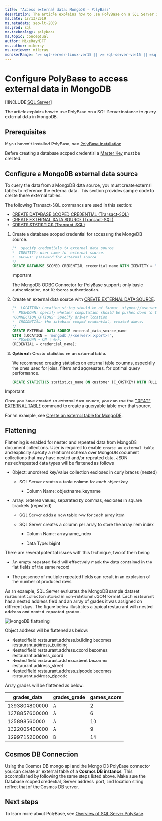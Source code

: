 ```yaml
---
title: "Access external data: MongoDB - PolyBase"
description: The article explains how to use PolyBase on a SQL Server instance to query external data in MongoDB. Create external tables to reference the external data.
ms.date: 12/13/2019
ms.metadata: seo-lt-2019
ms.prod: sql
ms.technology: polybase
ms.topic: conceptual
author: MikeRayMSFT
ms.author: mikeray
ms.reviewer: mikeray
monikerRange: ">= sql-server-linux-ver15 || >= sql-server-ver15 || =sqlallproducts-allversions"
---
```

# Configure PolyBase to access external data in MongoDB

 [!INCLUDE [SQL Server](../../includes/applies-to-version/sqlserver.md)]

The article explains how to use PolyBase on a SQL Server instance to query external data in MongoDB.

## Prerequisites

If you haven't installed PolyBase, see [PolyBase installation](polybase-installation.md).

Before creating a database scoped credential a [Master Key](../../t-sql/statements/create-master-key-transact-sql.md) must be created. 
    

## Configure a MongoDB external data source

To query the data from a MongoDB data source, you must create external tables to reference the external data. This section provides sample code to create these external tables.

The following Transact-SQL commands are used in this section:

- [CREATE DATABASE SCOPED CREDENTIAL (Transact-SQL)](../../t-sql/statements/create-database-scoped-credential-transact-sql.md)
- [CREATE EXTERNAL DATA SOURCE (Transact-SQL)](../../t-sql/statements/create-external-data-source-transact-sql.md) 
- [CREATE STATISTICS (Transact-SQL)](../../t-sql/statements/create-statistics-transact-sql.md)

1. Create a database scoped credential for accessing the MongoDB source.

    ```sql
    /*  specify credentials to external data source
    *  IDENTITY: user name for external source. 
    *  SECRET: password for external source.
    */
    CREATE DATABASE SCOPED CREDENTIAL credential_name WITH IDENTITY = 'username', Secret = 'password';
    ```
    
   > [!IMPORTANT] 
   > The MongoDB ODBC Connector for PolyBase supports only basic authentication, not Kerberos authentication.    
    
1. Create an external data source with [CREATE EXTERNAL DATA SOURCE](../../t-sql/statements/create-external-data-source-transact-sql.md).

    ```sql
    /*  LOCATION: Location string should be of format '<type>://<server>[:<port>]'.
    *  PUSHDOWN: specify whether computation should be pushed down to the source. ON by default.
    *CONNECTION_OPTIONS: Specify driver location
    *  CREDENTIAL: the database scoped credential, created above.
    */
    CREATE EXTERNAL DATA SOURCE external_data_source_name
    WITH (LOCATION = 'mongodb://<server>[:<port>]',
    -- PUSHDOWN = ON | OFF,
    CREDENTIAL = credential_name);
    ```

1. **Optional:** Create statistics on an external table.

    We recommend creating statistics on external table columns, especially the ones used for joins, filters and aggregates, for optimal query performance.

    ```sql
    CREATE STATISTICS statistics_name ON customer (C_CUSTKEY) WITH FULLSCAN; 
    ```

>[!IMPORTANT] 
>Once you have created an external data source, you can use the [CREATE EXTERNAL TABLE](../../t-sql/statements/create-external-table-transact-sql.md) command to create a queryable table over that source.
>
>For an example, see [Create an external table for MongoDB](../../t-sql/statements/create-external-table-transact-sql.md#k-create-an-external-table-for-mongodb).

## Flattening
Flattening  is enabled for nested and repeated data from MongoDB document collections. User is required to enable `create an external table` and explicitly specify a relational schema over MongoDB document collections that may have nested and/or repeated data. 
JSON nested/repeated data types will be flattened as follows

* Object: unordered key/value collection enclosed in curly braces (nested)

   - SQL Server creates a table column for each object key

     * Column Name: objectname_keyname

* Array: ordered values, separated by commas, enclosed in square brackets (repeated)

   - SQL Server adds a new table row for each array item

   - SQL Server creates a column per array to store the array item index

     * Column Name: arrayname_index

     * Data Type: bigint

There are several potential issues with this technique, two of them being:

* An empty repeated field will effectively mask the data contained in the flat fields of the same record

* The presence of multiple repeated fields can result in an explosion of the number of produced rows

As an example, SQL Server evaluates the MongoDB sample dataset restaurant collection stored in non-relational JSON format. Each restaurant has a nested address field and an array of grades it was assigned on different days. The figure below illustrates a typical restaurant with nested address and nested-repeated grades.

![MongoDB flattening](../../relational-databases/polybase/media/mongo-flattening.png "MongoDB restaurant flattening")

Object address will be flattened as below:

* Nested field restaurant.address.building becomes restaurant.address_building
* Nested field restaurant.address.coord becomes restaurant.address_coord
* Nested field restaurant.address.street becomes restaurant.address_street
* Nested field restaurant.address.zipcode becomes restaurant.address_zipcode

Array grades will be flattened as below:

| grades_date | grades_grade  | games_score | 
| ------------- | ------------------------- | -------------- |
|1393804800000 |A |2|
|1378857600000|A |6|
|135898560000 |A |10|
|1322006400000|A |9|
|1299715200000 |B |14|

## Cosmos DB Connection

Using the Cosmos DB mongo api and the Mongo DB PolyBase connector you can create an external table of a **Cosmos DB instance**. This accomplished by following the same steps listed above. Make sure the Database scoped credential, Server address, port, and location string reflect that of the Cosmos DB server. 

## Next steps

To learn more about PolyBase, see [Overview of SQL Server PolyBase](polybase-guide.md).
